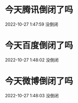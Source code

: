 # 今天腾讯倒闭了吗

2022-10-27 1:47:59 没倒闭

# 今天百度倒闭了吗

2022-10-27 1:48:02 没倒闭

# 今天微博倒闭了吗

2022-10-27 1:48:03 没倒闭

